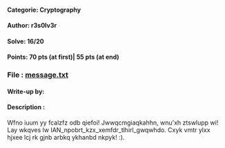 #### Categorie: Cryptography
#### **Author**: r3s0lv3r
#### Solve: 16/20 
#### Points: 70 pts (at first)|  55 pts (at end)
### File : [message.txt](Files/message.txt)
#### Write-up by: 
#### Description : 

Wfno iuum yy fcalzfz odb qiefoi! Jwwqcmgiaqkahhn, wnu'xh ztswlupp wi! Lay wkqves lw IAN_npobrt_kzx_xemfdr_tlhirl_gwqwhdo. Cxyk vmtr ylxx hjxee lcj rk gjnb arbkq ykhanbd nkpyk! :).
